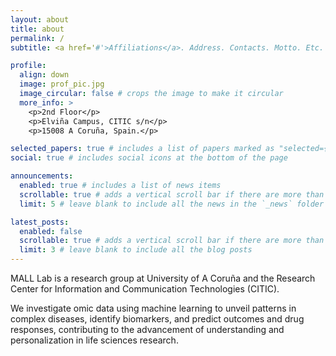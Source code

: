 ```yaml
---
layout: about
title: about
permalink: /
subtitle: <a href='#'>Affiliations</a>. Address. Contacts. Motto. Etc.

profile:
  align: down
  image: prof_pic.jpg
  image_circular: false # crops the image to make it circular
  more_info: >
    <p>2nd Floor</p>
    <p>Elviña Campus, CITIC s/n</p>
    <p>15008 A Coruña, Spain.</p>

selected_papers: true # includes a list of papers marked as "selected={true}"
social: true # includes social icons at the bottom of the page

announcements:
  enabled: true # includes a list of news items
  scrollable: true # adds a vertical scroll bar if there are more than 3 news items
  limit: 5 # leave blank to include all the news in the `_news` folder

latest_posts:
  enabled: false
  scrollable: true # adds a vertical scroll bar if there are more than 3 new posts items
  limit: 3 # leave blank to include all the blog posts
---
```


MALL Lab is a research group at University of A Coruña and the Research Center for Information and Communication Technologies (CITIC).

We investigate omic data using machine learning to unveil patterns in complex diseases, identify biomarkers, and predict outcomes and drug responses, contributing to the advancement of understanding and personalization in life sciences research.
